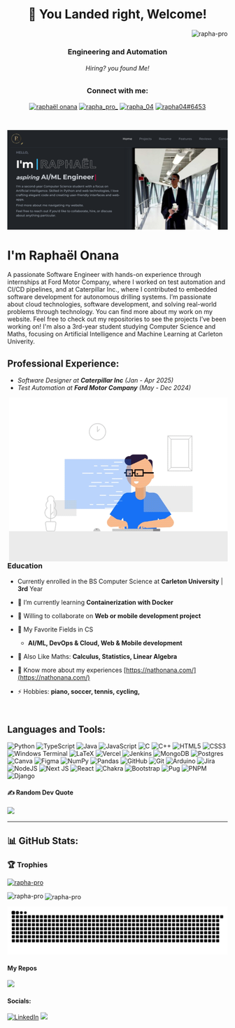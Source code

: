 <h1 align="center" color="blue">🛬 You Landed right, Welcome!</h1>

<!--------------- INTRO ------------>
<div align="flex">
 <div align="right"> <img src="https://komarev.com/ghpvc/?username=rapha-pro&label=Profile%20views&color=0e75b6&style=flat" alt="rapha-pro" /> </div>
 <h3 align="center">Engineering and Automation</h3>
</div>
 <h6 align="center">Hiring? you found Me!</h6>

<h3 align="center">Connect with me:</h3>
<p align="center">
  <a href="https://linkedin.com/in/raphaelonana" target="blank"><img align="center" src="https://raw.githubusercontent.com/rahuldkjain/github-profile-readme-generator/master/src/images/icons/Social/linked-in-alt.svg" alt="raphaël onana" height="30" width="40" /></a>
  <a href="https://twitter.com/rapha_pro_" target="blank"><img align="center" src="https://raw.githubusercontent.com/rahuldkjain/github-profile-readme-generator/master/src/images/icons/Social/twitter.svg" alt="rapha_pro_" height="30" width="40" /></a>
  <a href="https://www.leetcode.com/rapha_04" target="blank"><img align="center" src="https://raw.githubusercontent.com/rahuldkjain/github-profile-readme-generator/master/src/images/icons/Social/leet-code.svg" alt="rapha_04" height="30" width="40" /></a>
  <a href="https://discord.gg/rapha04#6453" target="blank"><img align="center" src="https://raw.githubusercontent.com/rahuldkjain/github-profile-readme-generator/master/src/images/icons/Social/discord.svg" alt="rapha04#6453" height="30" width="40" /></a>
</p>
<br />

<a align="left" href="https://nathonana.com/"> <img src="https://github.com/rapha-pro/rapha-pro/blob/7f3086bf95063fee5764589f918e4317abcc57b9/background.png" > </a>

# I'm Raphaël Onana
<p>
 A passionate Software Engineer with hands-on experience through internships at Ford Motor Company, where I worked on test automation and CI/CD pipelines, and at Caterpillar Inc., where I contributed to embedded software development for autonomous drilling systems. I’m passionate about cloud technologies, software development, and solving real-world problems through technology. You can find more about my work on my website. Feel free to check out my repositories to see the projects I’ve been working on!
I'm also a 3rd-year student studying Computer Science and Maths, focusing on Artificial Intelligence and Machine Learning at Carleton Univerity.
</p>


<!-------------- INTRO ENDS ------------------->


<!------------- MAIN --------------------->

## Professional Experience:
- *Software Designer at **Caterpillar Inc** (Jan - Apr 2025)*
- *Test Automation at **Ford Motor Company** (May - Dec 2024)*
 

<img align="right" width="500" alt="coding" src="https://github.com/rapha-pro/rapha-pro/blob/87ce6588128cb47173078b574f1974a8be5f78a7/programming.gif" />

### Education
- Currently enrolled in the BS Computer Science at **Carleton University** | **3rd** Year

- 🌱 I’m currently learning **Containerization with Docker**

- 👯 Willing to collaborate on **Web or mobile development project**

- 🤝 My Favorite Fields in CS
  - **AI/ML, DevOps & Cloud, Web & Mobile development**

- 💬 Also Like Maths: **Calculus, Statistics, Linear Algebra**

- 📄 Know more about my experiences [https://nathonana.com/](https://nathonana.com/)

- ⚡ Hobbies: **piano, soccer, tennis, cycling,**

<br />

## Languages and Tools:
![Python](https://img.shields.io/badge/python-3670A0?style=for-the-badge&logo=python&logoColor=ffdd54) ![TypeScript](https://img.shields.io/badge/typescript-%23007ACC.svg?style=for-the-badge&logo=typescript&logoColor=white) ![Java](https://img.shields.io/badge/java-%23ED8B00.svg?style=for-the-badge&logo=openjdk&logoColor=white) ![JavaScript](https://img.shields.io/badge/javascript-%23323330.svg?style=for-the-badge&logo=javascript&logoColor=%23F7DF1E) ![C](https://img.shields.io/badge/c-%2300599C.svg?style=for-the-badge&logo=c&logoColor=white) ![C++](https://img.shields.io/badge/c++-%2300599C.svg?style=for-the-badge&logo=c%2B%2B&logoColor=white) ![HTML5](https://img.shields.io/badge/html5-%23E34F26.svg?style=for-the-badge&logo=html5&logoColor=white) ![CSS3](https://img.shields.io/badge/css3-%231572B6.svg?style=for-the-badge&logo=css3&logoColor=white) ![Windows Terminal](https://img.shields.io/badge/Windows%20Terminal-%234D4D4D.svg?style=for-the-badge&logo=windows-terminal&logoColor=white) ![LaTeX](https://img.shields.io/badge/latex-%23008080.svg?style=for-the-badge&logo=latex&logoColor=white) ![Vercel](https://img.shields.io/badge/vercel-%23000000.svg?style=for-the-badge&logo=vercel&logoColor=white) ![Jenkins](https://img.shields.io/badge/jenkins-%232C5263.svg?style=for-the-badge&logo=jenkins&logoColor=white) ![MongoDB](https://img.shields.io/badge/MongoDB-%234ea94b.svg?style=for-the-badge&logo=mongodb&logoColor=white) ![Postgres](https://img.shields.io/badge/postgres-%23316192.svg?style=for-the-badge&logo=postgresql&logoColor=white) ![Canva](https://img.shields.io/badge/Canva-%2300C4CC.svg?style=for-the-badge&logo=Canva&logoColor=white) ![Figma](https://img.shields.io/badge/figma-%23F24E1E.svg?style=for-the-badge&logo=figma&logoColor=white) ![NumPy](https://img.shields.io/badge/numpy-%23013243.svg?style=for-the-badge&logo=numpy&logoColor=white) ![Pandas](https://img.shields.io/badge/pandas-%23150458.svg?style=for-the-badge&logo=pandas&logoColor=white) ![GitHub](https://img.shields.io/badge/github-%23121011.svg?style=for-the-badge&logo=github&logoColor=white) ![Git](https://img.shields.io/badge/git-%23F05033.svg?style=for-the-badge&logo=git&logoColor=white) ![Arduino](https://img.shields.io/badge/-Arduino-00979D?style=for-the-badge&logo=Arduino&logoColor=white) ![Jira](https://img.shields.io/badge/jira-%230A0FFF.svg?style=for-the-badge&logo=jira&logoColor=white) ![NodeJS](https://img.shields.io/badge/node.js-6DA55F?style=for-the-badge&logo=node.js&logoColor=white) ![Next JS](https://img.shields.io/badge/Next-black?style=for-the-badge&logo=next.js&logoColor=white) ![React](https://img.shields.io/badge/react-%2320232a.svg?style=for-the-badge&logo=react&logoColor=%2361DAFB) ![Chakra](https://img.shields.io/badge/chakra-%234ED1C5.svg?style=for-the-badge&logo=chakraui&logoColor=white) ![Bootstrap](https://img.shields.io/badge/bootstrap-%238511FA.svg?style=for-the-badge&logo=bootstrap&logoColor=white) ![Pug](https://img.shields.io/badge/Pug-FFF?style=for-the-badge&logo=pug&logoColor=A86454) ![PNPM](https://img.shields.io/badge/pnpm-%234a4a4a.svg?style=for-the-badge&logo=pnpm&logoColor=f69220) ![Django](https://img.shields.io/badge/django-%23092E20.svg?style=for-the-badge&logo=django&logoColor=white)


#### ✍️ Random Dev Quote
![](https://quotes-github-readme.vercel.app/api?type=horizontal&theme=dark)
<hr />

## 📊 GitHub Stats:


### 🏆 Trophies
<p align="left"> <a href="https://github.com/ryo-ma/github-profile-trophy"><img src="https://github-profile-trophy.vercel.app/?username=rapha-pro" alt="rapha-pro" /></a> </p>

<!--<p align="left"> <a href="https://twitter.com/rapha_pro_" target="blank"><img src="https://img.shields.io/twitter/follow/rapha_pro_?logo=twitter&style=for-the-badge" alt="rapha_pro_" /></a> </p> -->

<p><img align="left" src="https://github-readme-stats.vercel.app/api/top-langs?username=rapha-pro&show_icons=true&locale=en&layout=compact" alt="rapha-pro" /></p>

<p>&nbsp;<img align="center" src="https://github-readme-stats.vercel.app/api?username=rapha-pro&show_icons=true&locale=en" alt="rapha-pro" /></p>

<picture>
  <source media="(prefers-color-scheme: dark)" srcset="https://raw.githubusercontent.com/rapha-pro/rapha-pro/output/github-contribution-grid-snake-dark.svg">
  <source media="(prefers-color-scheme: light)" srcset="https://raw.githubusercontent.com/rapha-pro/rapha-pro/output/github-contribution-grid-snake.svg">
  <img alt="github contribution grid snake animation" src="https://raw.githubusercontent.com/rapha-pro/rapha-pro/output/github-contribution-grid-snake.svg">
</picture>

#### My Repos
![](https://github-contributor-stats.vercel.app/api?username=rapha-pro&limit=5&theme=dark&combine_all_yearly_contributions=true)

#### Socials:
[![LinkedIn](https://img.shields.io/badge/LinkedIn-%230077B5.svg?logo=linkedin&logoColor=white)](https://linkedin.com/in/raphaelonana) [![](https://img.shields.io/badge/X-black.svg?logo=X&logoColor=white)](https://x.com/rapha_pro_) 

